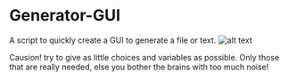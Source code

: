 # Generator-GUI
A script to quickly create a GUI to generate a file or text.
![alt text][screenshot]

[screenshot]: https://www.dropbox.com/s/sr6qhen0vx9thkh/screenshot.png?raw=1 "screenshot"

Causion! try to give as little choices and variables as possible. Only those that are really needed, else you bother the brains with too much noise!
